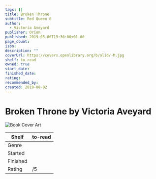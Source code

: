 ```yaml
---
tags: []
title: Broken Throne
subtitle: Red Queen 0
author:
  - Victoria Aveyard
publisher: Orion
published: 2019-05-06T19:30:00+01:00
page_count: 
isbn: 
description: ""
coverUrl: https://covers.openlibrary.org/b/olid/-M.jpg
shelf: to-read
owned: true
start_date: 
finished_date: 
rating: 
recommended_by: 
created: 2019-08-02
---
```


# Broken Throne by Victoria Aveyard

![Book Cover Art](https://covers.openlibrary.org/b/olid/-M.jpg)

| Shelf | to-read |
| --- | --- |
| Genre |  |
| Started |  |
| Finished |  |
| Rating | /5 |

